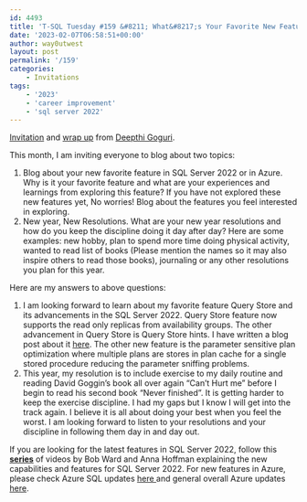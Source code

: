 ```yaml
---
id: 4493
title: 'T-SQL Tuesday #159 &#8211; What&#8217;s Your Favorite New Feature?'
date: '2023-02-07T06:58:51+00:00'
author: way0utwest
layout: post
permalink: '/159'
categories:
    - Invitations
tags:
    - '2023'
    - 'career improvement'
    - 'sql server 2022'
---
```


[Invitation](https://dbanuggets.com/2023/02/05/t-sql-tuesday-159-invitation-whats-your-new-favorite-feature/) and [wrap up](https://dbanuggets.com/2023/02/26/t-sql-tuesday-159-wrap-up/) from [Deepthi Goguri](https://dbanuggets.com/).

This month, I am inviting everyone to blog about two topics:

1. Blog about your new favorite feature in SQL Server 2022 or in Azure. Why is it your favorite feature and what are your experiences and learnings from exploring this feature? If you have not explored these new features yet, No worries! Blog about the features you feel interested in exploring.
2. New year, New Resolutions. What are your new year resolutions and how do you keep the discipline doing it day after day? Here are some examples: new hobby, plan to spend more time doing physical activity, wanted to read list of books (Please mention the names so it may also inspire others to read those books), journaling or any other resolutions you plan for this year.

Here are my answers to above questions:

1. I am looking forward to learn about my favorite feature Query Store and its advancements in the SQL Server 2022. Query Store feature now supports the read only replicas from availability groups. The other advancement in Query Store is Query Store hints. I have written a blog post about it [here](https://dbanuggets.com/2022/01/19/query-store-fundamentals-query-store-hints/). The other new feature is the parameter sensitive plan optimization where multiple plans are stores in plan cache for a single stored procedure reducing the parameter sniffing problems.
2. This year, my resolution is to include exercise to my daily routine and reading David Goggin’s book all over again “Can’t Hurt me” before I begin to read his second book “Never finished”. It is getting harder to keep the exercise discipline. I had my gaps but I know I will get into the track again. I believe it is all about doing your best when you feel the worst. I am looking forward to listen to your resolutions and your discipline in following them day in and day out.

If you are looking for the latest features in SQL Server 2022, follow this **[series](https://www.youtube.com/watch?v=7bV516JfVLs&list=RDCMUCsMica-v34Irf9KVTh6xx-g&start_radio=1&rv=7bV516JfVLs&t=7)** of videos by Bob Ward and Anna Hoffman explaining the new capabilities and features for SQL Server 2022. For new features in Azure, please check Azure SQL updates [here ](https://learn.microsoft.com/en-us/azure/azure-sql/database/doc-changes-updates-release-notes-whats-new?view=azuresql)and general overall Azure updates [here](https://azure.microsoft.com/en-us/updates/).